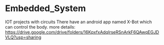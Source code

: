 # Embedded_System
IOT projects with circuits
There have an android app named X-Bot which can control the body.
more details: https://drive.google.com/drive/folders/16KpxfxAdqIrseRSnArkF6QAwqEGJDVLQ?usp=sharing
